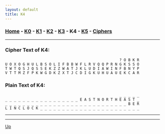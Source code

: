 ```yaml
---
layout: default
title: K4
---
```


### [Home](../README.md) - [K0](./K0.md) - [K1](./K1.md) - [K2](./K2.md) - [K3](./K3.md) - K4 - [K5](./K5.md) - [Ciphers](./ciphers.md)

---

### Cipher Text of K4:

```
                                                    ? O B K R
U O X O G H U L B S O L I F B B W F L R V Q Q P R N G K S S O
T W T Q S J Q S S E K Z Z W A T J K L U D I A W I N F B N Y P
V T T M Z F P K W G D K Z X T J C D I G K U H U A U E K C A R
```

### Plain Text of K4:

```
                                                    _ _ _ _ _
_ _ _ _ _ _ _ _ _ _ _ _ _ _ _ _ _ E A S T N O R T H E A S T _
_ _ _ _ _ _ _ _ _ _ _ _ _ _ _ _ _ _ _ _ _ _ _ _ _ _ _ _ B E R
L I N C L O C K _ _ _ _ _ _ _ _ _ _ _ _ _ _ _ _ _ _ _ _ _ _ _
```

---

---

[Up](../README.md)
